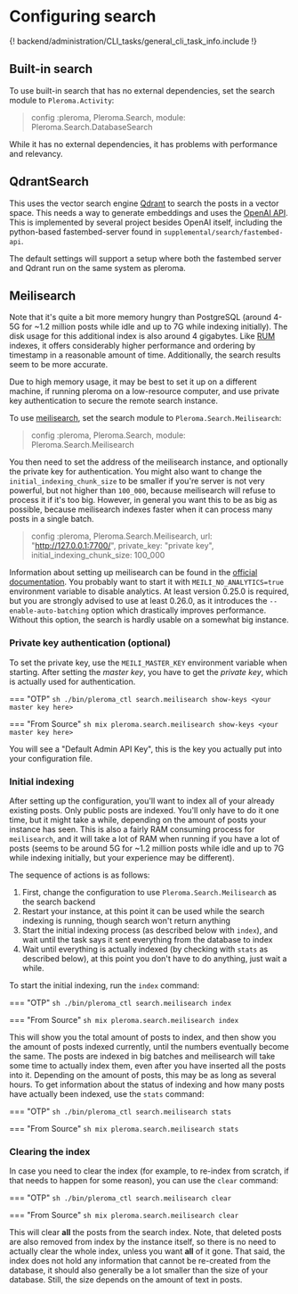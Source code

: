 # Configuring search

{! backend/administration/CLI_tasks/general_cli_task_info.include !}

## Built-in search

To use built-in search that has no external dependencies, set the search module to `Pleroma.Activity`:

> config :pleroma, Pleroma.Search, module: Pleroma.Search.DatabaseSearch

While it has no external dependencies, it has problems with performance and relevancy.

## QdrantSearch

This uses the vector search engine [Qdrant](https://qdrant.tech) to search the posts in a vector space. This needs a way to generate embeddings and uses the [OpenAI API](https://platform.openai.com/docs/guides/embeddings/what-are-embeddings). This is implemented by several project besides OpenAI itself, including the python-based fastembed-server found in `supplemental/search/fastembed-api`.

The default settings will support a setup where both the fastembed server and Qdrant run on the same system as pleroma.

## Meilisearch

Note that it's quite a bit more memory hungry than PostgreSQL (around 4-5G for ~1.2 million
posts while idle and up to 7G while indexing initially). The disk usage for this additional index is also
around 4 gigabytes. Like [RUM](./cheatsheet.md#rum-indexing-for-full-text-search) indexes, it offers considerably
higher performance and ordering by timestamp in a reasonable amount of time.
Additionally, the search results seem to be more accurate.

Due to high memory usage, it may be best to set it up on a different machine, if running pleroma on a low-resource
computer, and use private key authentication to secure the remote search instance.

To use [meilisearch](https://www.meilisearch.com/), set the search module to `Pleroma.Search.Meilisearch`:

> config :pleroma, Pleroma.Search, module: Pleroma.Search.Meilisearch

You then need to set the address of the meilisearch instance, and optionally the private key for authentication. You might
also want to change the `initial_indexing_chunk_size` to be smaller if you're server is not very powerful, but not higher than `100_000`,
because meilisearch will refuse to process it if it's too big. However, in general you want this to be as big as possible, because meilisearch
indexes faster when it can process many posts in a single batch.

> config :pleroma, Pleroma.Search.Meilisearch,
>    url: "http://127.0.0.1:7700/",
>    private_key: "private key",
>    initial_indexing_chunk_size: 100_000

Information about setting up meilisearch can be found in the
[official documentation](https://docs.meilisearch.com/learn/getting_started/installation.html).
You probably want to start it with `MEILI_NO_ANALYTICS=true` environment variable to disable analytics.
At least version 0.25.0 is required, but you are strongly advised to use at least 0.26.0, as it introduces
the `--enable-auto-batching` option which drastically improves performance. Without this option, the search
is hardly usable on a somewhat big instance.

### Private key authentication (optional)

To set the private key, use the `MEILI_MASTER_KEY` environment variable when starting. After setting the _master key_,
you have to get the _private key_, which is actually used for authentication.

=== "OTP"
    ```sh
    ./bin/pleroma_ctl search.meilisearch show-keys <your master key here>
    ```

=== "From Source"
    ```sh
    mix pleroma.search.meilisearch show-keys <your master key here>
    ```

You will see a "Default Admin API Key", this is the key you actually put into your configuration file.

### Initial indexing

After setting up the configuration, you'll want to index all of your already existing posts. Only public posts are indexed.  You'll only
have to do it one time, but it might take a while, depending on the amount of posts your instance has seen. This is also a fairly RAM
consuming process for `meilisearch`, and it will take a lot of RAM when running if you have a lot of posts (seems to be around 5G for ~1.2
million posts while idle and up to 7G while indexing initially, but your experience may be different).

The sequence of actions is as follows:

1. First, change the configuration to use `Pleroma.Search.Meilisearch` as the search backend
2. Restart your instance, at this point it can be used while the search indexing is running, though search won't return anything
3. Start the initial indexing process (as described below with `index`),
   and wait until the task says it sent everything from the database to index
4. Wait until everything is actually indexed (by checking with `stats` as described below),
   at this point you don't have to do anything, just wait a while.

To start the initial indexing, run the `index` command:

=== "OTP"
    ```sh
    ./bin/pleroma_ctl search.meilisearch index
    ```

=== "From Source"
    ```sh
    mix pleroma.search.meilisearch index
    ```

This will show you the total amount of posts to index, and then show you the amount of posts indexed currently, until the numbers eventually
become the same. The posts are indexed in big batches and meilisearch will take some time to actually index them, even after you have
inserted all the posts into it. Depending on the amount of posts, this may be as long as several hours. To get information about the status
of indexing and how many posts have actually been indexed, use the `stats` command:

=== "OTP"
    ```sh
    ./bin/pleroma_ctl search.meilisearch stats
    ```

=== "From Source"
    ```sh
    mix pleroma.search.meilisearch stats
    ```

### Clearing the index

In case you need to clear the index (for example, to re-index from scratch, if that needs to happen for some reason), you can
use the `clear` command:

=== "OTP"
    ```sh
    ./bin/pleroma_ctl search.meilisearch clear
    ```

=== "From Source"
    ```sh
    mix pleroma.search.meilisearch clear
    ```

This will clear **all** the posts from the search index. Note, that deleted posts are also removed from index by the instance itself, so
there is no need to actually clear the whole index, unless you want **all** of it gone. That said, the index does not hold any information
that cannot be re-created from the database, it should also generally be a lot smaller than the size of your database. Still, the size
depends on the amount of text in posts.
